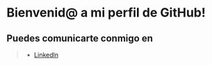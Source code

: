 ###### 
# Bienvenid@ a mi perfil de GitHub!

## Puedes comunicarte conmigo en

> * [Linkedln](https://www.linkedin.com/in/contact-stevenxyn/)










